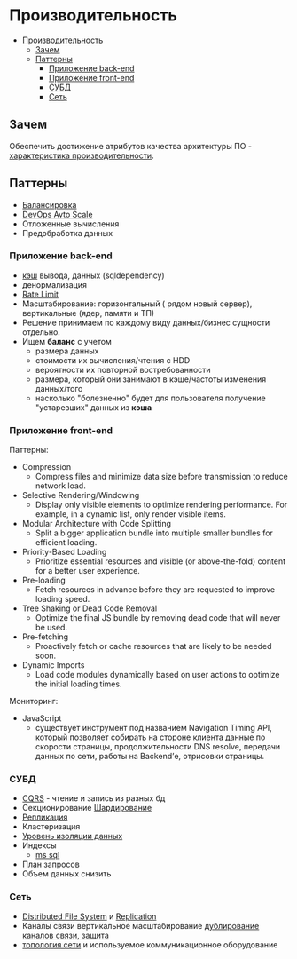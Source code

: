 # Производительность

- [Производительность](#производительность)
  - [Зачем](#зачем)
  - [Паттерны](#паттерны)
    - [Приложение back-end](#приложение-back-end)
    - [Приложение front-end](#приложение-front-end)
    - [СУБД](#субд)
    - [Сеть](#сеть)

## Зачем

Обеспечить достижение атрибутов качества архитектуры ПО - [характеристика производительности](../../ability/performance.md).

## Паттерны

- [Балансировка](../deployment/load.balancing.md)
- [DevOps Avto Scale](../../devops.md#auto-scaling)
- Отложенные вычисления
- Предобработка данных

### Приложение back-end

- [кэш](pattern.cache.md) вывода, данных (sqldependency)
- денормализация
- [Rate Limit](rate.limit.md)
- Масштабирование: горизонтальный ( рядом новый сервер), вертикальные (ядер, памяти и ТП)
- Решение принимаем по каждому виду данных/бизнес сущности отдельно.
- Ищем __баланс__ с учетом
  - размера данных
  - стоимости их вычисления/чтения с HDD
  - вероятности их повторной востребованности
  - размера, который они занимают в кэше/частоты изменения данных/того
  - насколько "болезненно" будет для пользователя получение "устаревших" данных из __кэша__

### Приложение front-end

Паттерны:

- Compression
  - Compress files and minimize data size before transmission to reduce network load.
- Selective Rendering/Windowing
  - Display only visible elements to optimize rendering performance. For example, in a dynamic list, only render visible items.
- Modular Architecture with Code Splitting
  - Split a bigger application bundle into multiple smaller bundles for efficient loading.
- Priority-Based Loading
  - Prioritize essential resources and visible (or above-the-fold) content for a better user experience.
- Pre-loading
  - Fetch resources in advance before they are requested to improve loading speed.
- Tree Shaking or Dead Code Removal
  - Optimize the final JS bundle by removing dead code that will never be used.
- Pre-fetching
  - Proactively fetch or cache resources that are likely to be needed soon.
- Dynamic Imports
  - Load code modules dynamically based on user actions to optimize the initial loading times.

Мониторинг:

- JavaScript
  - существует инструмент под названием Navigation Timing API, который позволяет собирать на стороне клиента данные по скорости страницы, продолжительности DNS resolve, передачи данных по сети, работы на Backend’е, отрисовки страницы.

### СУБД

- [CQRS](./pattern.cqrs.md) - чтение и запись из разных бд
- Секционирование [Шардирование](./shard.db.md)
- [Репликация](../sync.data.md)
- Кластеризация
- [Уровень изоляции данных](../../store.isolation.level.md)
- Индексы
  - [ms sql](../../../technology/db/mssql/mssql.md)
- План запросов
- Объем данных снизить

### Сеть

- [Distributed File System](../../../technology/filesystem/dfs.md) и [Replication](https://windowsnotes.ru/activedirectory/distributed-file-system-arxitektura-i-bazovye-ponyatiya/)
- Каналы связи вертикальное масштабирование [дублирование каналов связи, защита](https://systempb.ru/company/our-articles/vysokie-skorosti-sovremennykh-tsod-kak-vozmozhnosti-stanovyatsya-ogranicheniyami-i-chto-s-etim-delat/)
- [топология сети](http://citforum.ru/nets/optimize/locnop_02.shtml) и используемое коммуникационное оборудование
